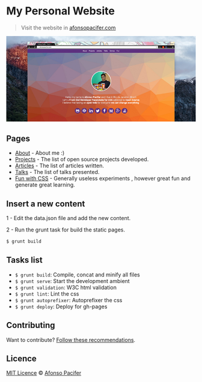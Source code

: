 # My Personal Website
> Visit the website in  [afonsopacifer.com](http://afonsopacifer.com/)

![Afonso Pacifer Website](afonso-pacifer-website.jpg)

## Pages

- [About](http://afonsopacifer.com/index.html) - About me :)
- [Projects](http://afonsopacifer.com/projects.html) - The list of open source projects developed.
- [Articles](http://afonsopacifer.com/articles.html) - The list of articles written.
- [Talks](http://afonsopacifer.com/talks.html) - The list of talks presented.
- [Fun with CSS](http://afonsopacifer.com/fun-with-css.html) - Generally useless experiments , however great fun and generate great learning.

## Insert a new content

1 - Edit the data.json file and add the new content.

2 - Run the grunt task for build the static pages.

```sh
$ grunt build
```

## Tasks list

- `$ grunt build`: Compile, concat and minify all files
- `$ grunt serve`: Start the development ambient
- `$ grunt validation`: W3C html validation
- `$ grunt lint`: Lint the css
- `$ grunt autoprefixer`: Autoprefixer the css
- `$ grunt deploy`: Deploy for gh-pages

## Contributing

Want to contribute? [Follow these recommendations](https://github.com/afonsopacifer/my-personal-website/blob/master/CONTRIBUTING.md).

## Licence

[MIT Licence](https://github.com/afonsopacifer/my-personal-website/blob/master/LICENCE.md) © [Afonso Pacifer](http://afonsopacifer.com/)
